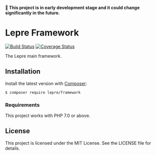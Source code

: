 **🚧 This project is in early development stage and it could change significantly in the future.**

# Lepre Framework

[![Build Status](https://travis-ci.org/leprephp/framework.svg?branch=master)](https://travis-ci.org/leprephp/framework)
[![Coverage Status](https://coveralls.io/repos/github/leprephp/framework/badge.svg?branch=master)](https://coveralls.io/github/leprephp/framework?branch=master)

The Lepre main framework.

## Installation

Install the latest version with [Composer][composer]:

```
$ composer require lepre/framework
```

### Requirements

This project works with PHP 7.0 or above.

## License

This project is licensed under the MIT License. See the LICENSE file for details.

[composer]: https://getcomposer.org/
